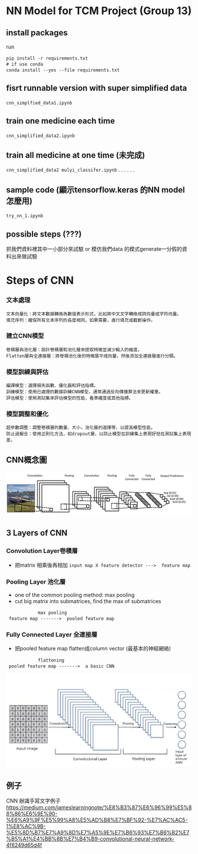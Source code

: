 # NN Model for TCM Project (Group 13)

## install packages
run
```
pip install -r requirements.txt
# if use conda
conda install --yes --file requirements.txt
```
## fisrt runnable version with super simplified data

`cnn_simplfied_data1.ipynb`

## train one medicine each time
`cnn_simplified_data2.ipynb`

## train all medicine at one time (未完成)
`cnn_simplified_data2 mulyi_classifer.ipynb`
.
.
.
.
.
.

## sample code (顯示tensorflow.keras 的NN model 怎麼用)

`try_nn_1.ipynb`

## possible steps (???)

抓我們資料裡其中一小部分來試驗
or
模仿我們data 的模式generate一分假的資料出來做試驗

# Steps of CNN

### 文本處理

    文本向量化：將文本數據轉換為數值表示形式，比如將中文文字轉換成詞向量或字符向量。
    填充序列：確保所有文本序列的長度相同，如果需要，進行填充或截斷操作。

### 建立CNN模型

    卷積層與池化層：設計卷積層和池化層來提取特徵並減少輸入的維度。
    Flatten層與全連接層：將卷積池化後的特徵展平成向量，然後添加全連接層進行分類。

### 模型訓練與評估

    編譯模型：選擇損失函數、優化器和評估指標。
    訓練模型：使用已處理的數據訓練CNN模型，通常通過反向傳播算法來更新權重。
    評估模型：使用測試集來評估模型的性能，看準確度或其他指標。

### 模型調整和優化

    超參數調整：調整卷積層的數量、大小，池化層的選擇等，以提高模型性能。
    防止過擬合：使用正則化方法，如dropout層，以防止模型在訓練集上表現好但在測試集上表現差。

## CNN概念圖

![Alt text](CNN_explain.jpg)

## 3 Layers of CNN

### Convolution Layer卷積層

- 把matrix 相乘後再相加
` input map X feature detector --->  feature map `

### Pooling Layer 池化層
- one of the common pooling method: max pooling
- cut big matrix into submatrices, find the max of submatrices

```
            max pooling
 feature map ------->  pooled feature map 
```

### Fully Connected Layer 全連接層
- 把pooled feature map flatten成column vector (最基本的神經網絡)

```
            flattening
 pooled feature map ------->  a basic CNN 
```

![Alt text](CNN_steps_explain.jpg)

## 例子

CNN 辦識手寫文字例子
https://medium.com/jameslearningnote/%E8%B3%87%E6%96%99%E5%88%86%E6%9E%90-%E6%A9%9F%E5%99%A8%E5%AD%B8%E7%BF%92-%E7%AC%AC5-1%E8%AC%9B-%E5%8D%B7%E7%A9%8D%E7%A5%9E%E7%B6%93%E7%B6%B2%E7%B5%A1%E4%BB%8B%E7%B4%B9-convolutional-neural-network-4f8249d65d4f

